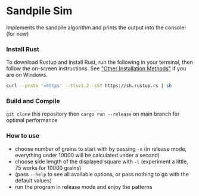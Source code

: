 # Sandpile Sim
Implements the sandpile algorithm and prints the output into the console! (for now)

### Install Rust
To download Rustup and install Rust, run the following in your terminal, then follow the on-screen instructions. See ["Other Installation Methods"](https://forge.rust-lang.org/infra/other-installation-methods.html) if you are on Windows.
```bash
curl --proto '=https' --tlsv1.2 -sSf https://sh.rustup.rs | sh
``` 
### Build and Compile
`git clone` this repository then `cargo run --release` on main branch for optimal performance

### How to use
- choose number of grains to start with by passing `-n` (in release mode, everything under 10000 will be calculated under a second)
- choose side length of the displayed square with `-l` (experiment a little, 75 works for 10000 grains)
- (pass `--help` to see all available options, or pass nothing to go with the default values)
- run the program in release mode and enjoy the patterns
